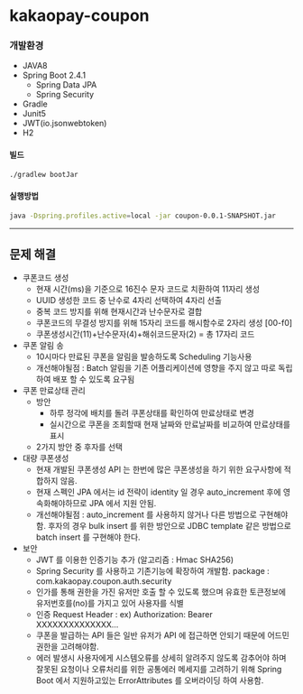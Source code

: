 # kakaopay-coupon


### 개발환경
- JAVA8
- Spring Boot 2.4.1
  - Spring Data JPA
  - Spring Security
- Gradle
- Junit5
- JWT(io.jsonwebtoken)
- H2

#### 빌드
``` bash
./gradlew bootJar  
```
#### 실행방법
``` bash
java -Dspring.profiles.active=local -jar coupon-0.0.1-SNAPSHOT.jar
```
----

## 문제 해결
- 쿠폰코드 생성
  - 현재 시간(ms)을 기준으로 16진수 문자 코드로 치환하여 11자리 생성 
  - UUID 생성한 코드 중 난수로 4자리 선택하여 4자리 선출
  - 중복 코드 방지를 위해 현재시간과 난수문자로 결합 
  - 쿠폰코드의 무결성 방지를 위해 15자리 코드를 해시함수로 2자리 생성 [00-f0]
  - 쿠폰생성시간(11)+난수문자(4)+해쉬코드문자(2) = 총 17자리 코드
- 쿠폰 알림 송
  - 10시마다 만료된 쿠폰을 알림을 발송하도록 Scheduling 기능사용
  - 개선해야될점 : Batch 알림을 기존 어플리케이션에 영향을 주지 않고 따로 독립하여 배포 할 수 있도록 요구됨
- 쿠폰 만료상태 관리
  - 방안
    - 하루 정각에 배치를 돌려 쿠폰상태를 확인하여 만료상태로 변경
    - 실시간으로 쿠폰을 조회할때 현재 날짜와 만료날짜를 비교하여 만료상태를 표시
  - 2가지 방안 중 후자를 선택
- 대량 쿠폰생성
  - 현재 개발된 쿠폰생성 API 는 한번에 많은 쿠폰생성을 하기 위한 요구사항에 적합하지 않음.
  - 현재 스펙인 JPA 에서는 id 전략이 identity 일 경우 auto_increment 후에 영속화해야하므로 JPA 에서 지원 안됨.
  - 개선해야될점 : auto_increment 를 사용하지 않거나 다른 방법으로 구현해야함.
    후자의 경우 bulk insert 를 위한 방안으로 JDBC template 같은 방법으로 batch insert 를 구현해야 한다. 
- 보안
  - JWT 를 이용한 인증기능 추가 (알고리즘 : Hmac SHA256) 
  - Spring Security 를 사용하고 기존기능에 확장하여 개발함. package : com.kakaopay.coupon.auth.security
  - 인가를 통해 권한을 가진 유저만 호출 할 수 있도록 했으며 유효한 토큰정보에 유저번호를(no)를 가지고 있어 사용자를 식별
  - 인증 Request Header : ex) Authorization: Bearer XXXXXXXXXXXXXX...
  - 쿠폰을 발급하는 API 들은 일반 유저가 API 에 접근하면 안되기 때문에 어드민 권한을 고려해야함.
  - 에러 발생시 사용자에게 시스템오류를 상세히 알려주지 않도록 감추어야 하며 잘못된 요청이나 오류처리를 위한 
    공통에러 메세지를 고려하기 위해 Spring Boot 에서 지원하고있는 ErrorAttributes 를 오버라이딩 하여 사용함.
